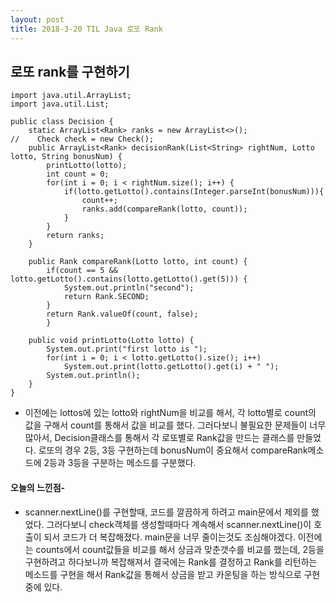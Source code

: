 ```yaml
---
layout: post
title: 2018-3-20 TIL Java 로또 Rank
---
```


## 로또 rank를 구현하기

```
import java.util.ArrayList;
import java.util.List;

public class Decision {
    static ArrayList<Rank> ranks = new ArrayList<>();
//    Check check = new Check();
    public ArrayList<Rank> decisionRank(List<String> rightNum, Lotto lotto, String bonusNum) {
        printLotto(lotto);
        int count = 0;
        for(int i = 0; i < rightNum.size(); i++) {
            if(lotto.getLotto().contains(Integer.parseInt(bonusNum))){
                count++;
                ranks.add(compareRank(lotto, count));
            }
        }
        return ranks;
    }

    public Rank compareRank(Lotto lotto, int count) {
        if(count == 5 && lotto.getLotto().contains(lotto.getLotto().get(5))) {
            System.out.println("second");
            return Rank.SECOND;
        }
        return Rank.valueOf(count, false);
        }

    public void printLotto(Lotto lotto) {
        System.out.print("first lotto is ");
        for(int i = 0; i < lotto.getLotto().size(); i++)
            System.out.print(lotto.getLotto().get(i) + " ");
        System.out.println();
    }
}

```
- 이전에는 lottos에 있는 lotto와 rightNum을 비교를 해서, 각 lotto별로 count의 값을 구해서 count를 통해서 값을 비교를 했다. 그러다보니 불필요한 문제들이 너무 많아서, Decision클래스를 통해서 각 로또별로 Rank값을 만드는 클래스를 만들었다. 로또의 경우 2등, 3등 구현하는데 bonusNum이 중요해서 compareRank메소드에 2등과 3등을 구분하는 메소드를 구분했다.

#### 오늘의 느낀점-
- scanner.nextLine()를 구현할때, 코드를 깔끔하게 하려고 main문에서 제외를 했었다. 그러다보니 check객체를 생성할때마다 계속해서 scanner.nextLine()이 호출이 되서 코드가 더 복잡해졌다. main문을 너무 줄이는것도 조심해야겠다. 이전에는 counts에서 count값들을 비교를 해서 상금과 맞춘갯수를 비교를 했는데, 2등을 구현하려고 하다보니까 복잡해져서 결국에는 Rank를 결정하고 Rank를 리턴하는 메소드를 구현을 해서 Rank값을 통해서 상금을 받고 카운팅을 하는 방식으로 구현중에 있다. 
